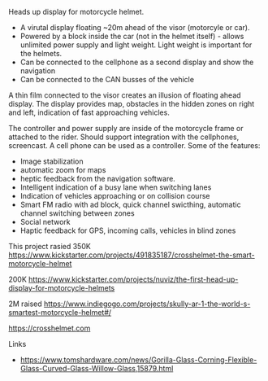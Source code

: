 Heads up display for motorcycle helmet.


*  A virutal display floating ~20m ahead of the visor (motorcyle or car).
*  Powered by a block inside the car (not in the helmet itself) - allows unlimited power supply and light weight. Light weight is important for the helmets.
*  Can be connected to the cellphone as a second display and show the navigation
*  Can be connected to the CAN busses of the vehicle 

A thin film connected to the visor creates an illusion of floating ahead display. The display provides map, obstacles in the 
hidden zones on right and left, indication of fast approaching vehicles.

The controller and power supply are inside of the motorcycle frame or attached to the rider. 
Should support integration with the cellphones, screencast. A cell phone can be used as a controller.
Some of the features: 

* Image stabilization
* automatic zoom for maps 
* heptic feedback from the navigation software. 
* Intelligent indication of a busy lane when switching lanes
* Indication of vehicles approaching or on collision course
* Smart FM radio with ad block, quick channel swicthing, automatic channel switching between zones
* Social network
* Haptic feedback for GPS, incoming calls, vehicles in blind zones

This project rasied 350K https://www.kickstarter.com/projects/491835187/crosshelmet-the-smart-motorcycle-helmet

200K  https://www.kickstarter.com/projects/nuviz/the-first-head-up-display-for-motorcycle-helmets 

2M raised https://www.indiegogo.com/projects/skully-ar-1-the-world-s-smartest-motorcycle-helmet#/

https://crosshelmet.com 

Links

* https://www.tomshardware.com/news/Gorilla-Glass-Corning-Flexible-Glass-Curved-Glass-Willow-Glass,15879.html 

